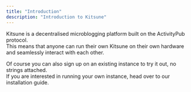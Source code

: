 ```yaml
---
title: "Introduction"
description: "Introduction to Kitsune"
---
```


Kitsune is a decentralised microblogging platform built on the ActivityPub protocol.  
This means that anyone can run their own Kitsune on their own hardware and seamlessly interact with each other.

Of course you can also sign up on an existing instance to try it out, no strings attached.  
If you are interested in running your own instance, head over to our installation guide.

